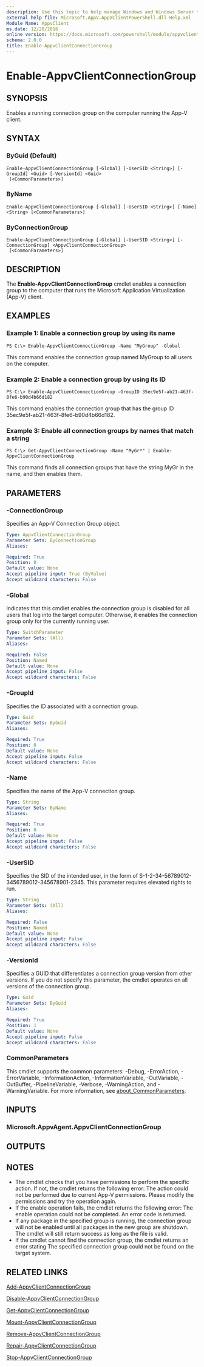 ```yaml
---
description: Use this topic to help manage Windows and Windows Server technologies with Windows PowerShell.
external help file: Microsoft.AppV.AppVClientPowerShell.dll-Help.xml
Module Name: AppvClient
ms.date: 12/20/2016
online version: https://docs.microsoft.com/powershell/module/appvclient/enable-appvclientconnectiongroup?view=windowsserver2022-ps&wt.mc_id=ps-gethelp
schema: 2.0.0
title: Enable-AppvClientConnectionGroup
---
```


# Enable-AppvClientConnectionGroup

## SYNOPSIS
Enables a running connection group on the computer running the App-V client.

## SYNTAX

### ByGuid (Default)
```
Enable-AppvClientConnectionGroup [-Global] [-UserSID <String>] [-GroupId] <Guid> [-VersionId] <Guid>
 [<CommonParameters>]
```

### ByName
```
Enable-AppvClientConnectionGroup [-Global] [-UserSID <String>] [-Name] <String> [<CommonParameters>]
```

### ByConnectionGroup
```
Enable-AppvClientConnectionGroup [-Global] [-UserSID <String>] [-ConnectionGroup] <AppvClientConnectionGroup>
 [<CommonParameters>]
```

## DESCRIPTION
The **Enable-AppvClientConnectionGroup** cmdlet enables a connection group to the computer that runs the Microsoft Application Virtualization (App-V) client.

## EXAMPLES

### Example 1: Enable a connection group by using its name
```
PS C:\> Enable-AppvClientConnectionGroup -Name "MyGroup" -Global
```

This command enables the connection group named MyGroup to all users on the computer.

### Example 2: Enable a connection group by using its ID
```
PS C:\> Enable-AppvClientConnectionGroup -GroupID 35ec9e5f-ab21-463f-8fe6-b90d4b66d182
```

This command enables the connection group that has the group ID 35ec9e5f-ab21-463f-8fe6-b90d4b66d182.

### Example 3: Enable all connection groups by names that match a string
```
PS C:\> Get-AppvClientConnectionGroup -Name "MyGr*" | Enable-AppvClientConnectionGroup
```

This command finds all connection groups that have the string MyGr in the name, and then enables them.

## PARAMETERS

### -ConnectionGroup
Specifies an App-V Connection Group object.

```yaml
Type: AppvClientConnectionGroup
Parameter Sets: ByConnectionGroup
Aliases: 

Required: True
Position: 0
Default value: None
Accept pipeline input: True (ByValue)
Accept wildcard characters: False
```

### -Global
Indicates that this cmdlet enables the connection group is disabled for all users that log into the target computer.
Otherwise, it enables the connection group only for the currently running user.

```yaml
Type: SwitchParameter
Parameter Sets: (All)
Aliases: 

Required: False
Position: Named
Default value: None
Accept pipeline input: False
Accept wildcard characters: False
```

### -GroupId
Specifies the ID associated with a connection group.

```yaml
Type: Guid
Parameter Sets: ByGuid
Aliases: 

Required: True
Position: 0
Default value: None
Accept pipeline input: False
Accept wildcard characters: False
```

### -Name
Specifies the name of the App-V connection group.

```yaml
Type: String
Parameter Sets: ByName
Aliases: 

Required: True
Position: 0
Default value: None
Accept pipeline input: False
Accept wildcard characters: False
```

### -UserSID
Specifies the SID of the intended user, in the form of S-1-2-34-56789012-3456789012-345678901-2345.
This parameter requires elevated rights to run.

```yaml
Type: String
Parameter Sets: (All)
Aliases: 

Required: False
Position: Named
Default value: None
Accept pipeline input: False
Accept wildcard characters: False
```

### -VersionId
Specifies a GUID that differentiates a connection group version from other versions.
If you do not specify this parameter, the cmdlet operates on all versions of the connection group.

```yaml
Type: Guid
Parameter Sets: ByGuid
Aliases: 

Required: True
Position: 1
Default value: None
Accept pipeline input: False
Accept wildcard characters: False
```

### CommonParameters
This cmdlet supports the common parameters: -Debug, -ErrorAction, -ErrorVariable, -InformationAction, -InformationVariable, -OutVariable, -OutBuffer, -PipelineVariable, -Verbose, -WarningAction, and -WarningVariable. For more information, see [about_CommonParameters](https://go.microsoft.com/fwlink/?LinkID=113216).

## INPUTS

### Microsoft.AppvAgent.AppvClientConnectionGroup

## OUTPUTS

## NOTES
* The cmdlet checks that you have permissions to perform the specific action. If not, the cmdlet returns the following error: The action could not be performed due to current App-V permissions. Please modify the permissions and try the operation again.
* If the enable operation fails, the cmdlet returns the following error: The enable operation could not be completed. An error code is returned.
* If any package in the specified group is running, the connection group will not be enabled until all packages in the new group are shutdown. The cmdlet will still return success as long as the file is valid.
* If the cmdlet cannot find the connection group, the cmdlet returns an error stating The specified connection group could not be found on the target system.

## RELATED LINKS

[Add-AppvClientConnectionGroup](./Add-AppvClientConnectionGroup.md)

[Disable-AppvClientConnectionGroup](./Disable-AppvClientConnectionGroup.md)

[Get-AppvClientConnectionGroup](./Get-AppvClientConnectionGroup.md)

[Mount-AppvClientConnectionGroup](./Mount-AppvClientConnectionGroup.md)

[Remove-AppvClientConnectionGroup](./Remove-AppvClientConnectionGroup.md)

[Repair-AppvClientConnectionGroup](./Repair-AppvClientConnectionGroup.md)

[Stop-AppvClientConnectionGroup](./Stop-AppvClientConnectionGroup.md)

